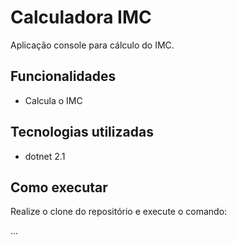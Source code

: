 # Calculadora IMC 

Aplicação console para cálculo do IMC.

## Funcionalidades

- Calcula o IMC 

## Tecnologias utilizadas

- dotnet 2.1

## Como executar

Realize o clone do repositório e execute o comando:

...

